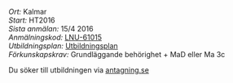 *Ort:* Kalmar<br />
*Start:* HT2016<br />
*Sista anmälan:* 15/4 2016<br />
*Anmälningskod:* [LNU-61015](https://www.antagning.se/se/search?period=HT_2016&freeText=+LNU-61015)<br />
*Utbildningsplan:* [Utbildningsplan](http://api.kursinfo.lnu.se/GenerateDocument.ashx?templatetype=programmesyllabus&revision=1&code=NGUDM&documenttype=pdf&lang=sv)<br />
*Förkunskapskrav:* Grundläggande behörighet + MaD eller Ma 3c

Du söker till utbildningen via [antagning.se](http://antagning.se)
